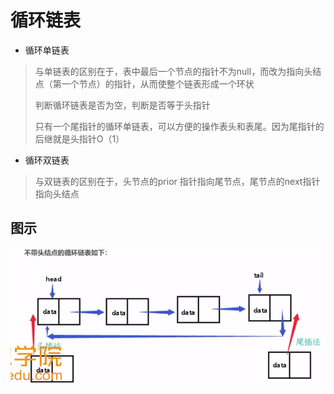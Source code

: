 # 循环链表

- 循环单链表

> 与单链表的区别在于，表中最后一个节点的指针不为null，而改为指向头结点（第一个节点）的指针，从而使整个链表形成一个环状
>
> 判断循环链表是否为空，判断是否等于头指针
>
> 只有一个尾指针的循环单链表，可以方便的操作表头和表尾。因为尾指针的后继就是头指针O（1）

- 循环双链表

> 与双链表的区别在于，头节点的prior 指针指向尾节点，尾节点的next指针指向头结点

## 图示

![image-20200810112109508](../../../assets/image-20200810112109508.png)